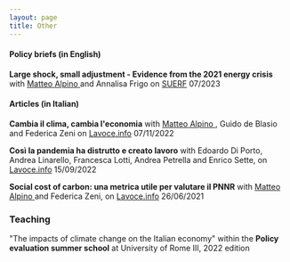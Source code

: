 ```yaml
---
layout: page
title: Other
---
```


#### Policy briefs (in English)

**Large shock, small adjustment - Evidence from the 2021 energy crisis** with <a href="https://sites.google.com/site/alpinomtt/home">Matteo Alpino </a> and Annalisa Frigo on <a href="https://www.suerf.org/suerf-policy-brief/70295/large-shock-small-adjustment-evidence-from-the-2021-energy-crisis">SUERF</a> 07/2023
 

#### Articles (in Italian)

**Cambia il clima, cambia l'economia** with <a href="https://sites.google.com/site/alpinomtt/home">Matteo Alpino </a>, Guido de Blasio and Federica Zeni on <a href="https://www.lavoce.info/archives/98587/cambia-il-clima-cambia-leconomia/">Lavoce.info</a> 07/11/2022

**Così la pandemia ha distrutto e creato lavoro** with Edoardo Di Porto, Andrea Linarello, Francesca Lotti, Andrea Petrella and Enrico Sette, on <a href="https://www.lavoce.info/archives/97443/cosi-la-pandemia-ha-distrutto-e-creato-lavoro/">Lavoce.info</a> 15/09/2022

**Social cost of carbon: una metrica utile per valutare il PNNR** with <a href="https://sites.google.com/site/alpinomtt/home">Matteo Alpino </a> and Federica Zeni, on <a href="https://www.lavoce.info/archives/88199/social-cost-of-carbon-una-metrica-utile-per-valutare-il-pnrr/">Lavoce.info</a> 26/06/2021


### Teaching

"The impacts of climate change on the Italian economy" within the **Policy evaluation summer school** at University of Rome III, 2022 edition 
